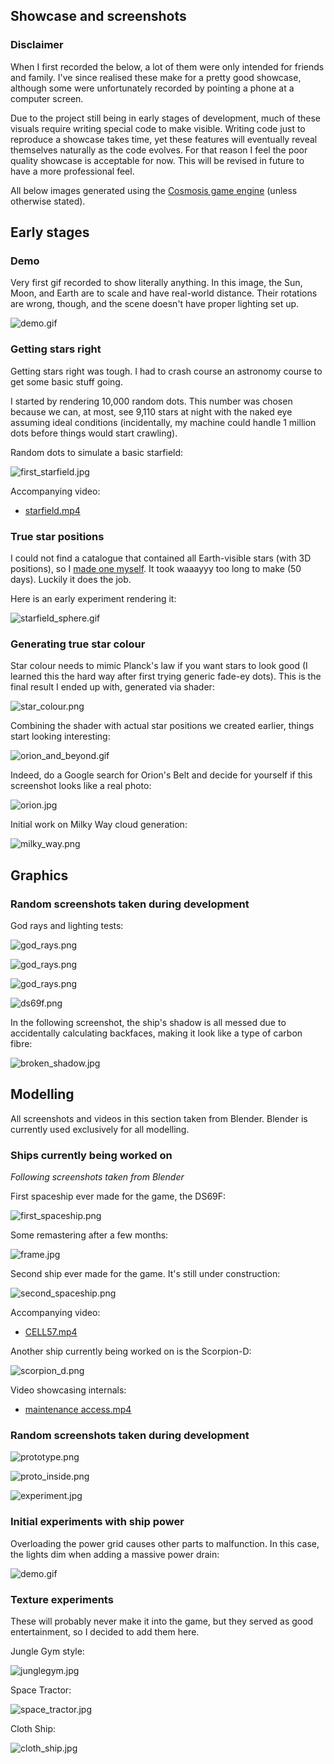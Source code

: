 ## Showcase and screenshots

### Disclaimer
When I first recorded the below, a lot of them were only intended for friends
and family. I've since realised these make for a pretty good showcase, although
some were unfortunately recorded by pointing a phone at a computer screen.

Due to the project still being in early stages of development, much of these
visuals require writing special code to make visible. Writing code just to
reproduce a showcase takes time, yet these features will eventually reveal
themselves naturally as the code evolves. For that reason I feel the poor
quality showcase is acceptable for now. This will be revised in future to have
a more professional feel.

All below images generated using the
[Cosmosis game engine](https://github.com/frostoven/Cosmosis/) (unless
otherwise stated).

## Early stages

### Demo
Very first gif recorded to show literally anything. In this image, the Sun,
Moon, and Earth are to scale and have real-world distance. Their rotations are
wrong, though, and the scene doesn't have proper lighting set up.

![demo.gif](showcase/demo.gif)

### Getting stars right

Getting stars right was tough. I had to crash course an astronomy course to get
some basic stuff going.

I started by rendering 10,000 random dots. This number was chosen because we
can, at most, see 9,110 stars at night with the naked eye assuming ideal
conditions (incidentally, my machine could handle 1 million dots before things
would start crawling).

Random dots to simulate a basic starfield:

![first_starfield.jpg](showcase/first_starfield.jpg)

Accompanying video:

* [starfield.mp4](showcase/first_starfield.mp4)

### True star positions

I could not find a catalogue that contained all Earth-visible stars
(with 3D positions), so I
[made one myself](https://github.com/frostoven/BSC5P-JSON-XYZ). It took waaayyy
too long to make (50 days). Luckily it does the job.

Here is an early experiment rendering it:

![starfield_sphere.gif](showcase/starfield_sphere.gif)

### Generating true star colour

Star colour needs to mimic Planck's law if you want stars to look good (I
learned this the hard way after first trying generic fade-ey dots). This is the
final result I ended up with, generated via shader:

![star_colour.png](showcase/star_colour.png)

Combining the shader with actual star positions we created earlier,
things start looking interesting:

![orion_and_beyond.gif](showcase/orion_and_beyond.gif)

Indeed, do a Google search for Orion's Belt and decide for yourself if this
screenshot looks like a real photo:

![orion.jpg](showcase/orion.jpg)

Initial work on Milky Way cloud generation:

![milky_way.png](showcase/procedural_milky_way.png)

## Graphics

### Random screenshots taken during development


God rays and lighting tests:

![god_rays.png](showcase/god_rays.png)

![god_rays.png](showcase/lighting2.png)

![god_rays.png](showcase/lighting3.png)

![ds69f.png](showcase/ds69f.png)

In the following screenshot, the ship's shadow is all messed due to
accidentally calculating backfaces, making it look like a type of carbon
fibre:

![broken_shadow.jpg](showcase/broken_shadow.jpg)

## Modelling

All screenshots and videos in this section taken from Blender. Blender is
currently used exclusively for all modelling.

### Ships currently being worked on
_Following screenshots taken from Blender_

First spaceship ever made for the game, the DS69F:
<!--
  This is in the reference to the Deep Space 69 cartoon, where they find an
  abandoned two-seater spaceship. This ship was inspired by that ship.
-->

![first_spaceship.png](showcase/first_spaceship.png)

Some remastering after a few months:

![frame.jpg](showcase/ds69f_remaster.png)

Second ship ever made for the game. It's still under construction:

![second_spaceship.png](showcase/second_spaceship.png)

Accompanying video:

* [CELL57.mp4](showcase/CELL57.mp4)

Another ship currently being worked on is the Scorpion-D:

![scorpion_d.png](showcase/scorpion_d.png)

Video showcasing internals:

* [maintenance access.mp4](showcase/scropion_d_maintenance.mp4)

### Random screenshots taken during development

![prototype.png](showcase/prototype.png)

![proto_inside.png](showcase/proto_inside.png)

![experiment.jpg](showcase/experiment.jpg)

### Initial experiments with ship power

Overloading the power grid causes other parts to malfunction. In this case,
the lights dim when adding a massive power drain:

![demo.gif](showcase/lights_and_power_grid.gif)

### Texture experiments

These will probably never make it into the game, but they served as good
entertainment, so I decided to add them here.

Jungle Gym style:

![junglegym.jpg](showcase/junglegym.jpg)

Space Tractor:

![space_tractor.jpg](showcase/space_tractor.jpg)

Cloth Ship:

![cloth_ship.jpg](showcase/cloth_ship.jpg)
